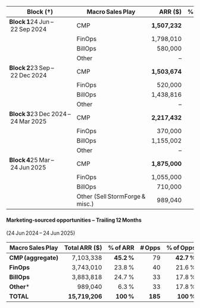 | Block (†)                            | Macro Sales Play                |       ARR ($) | % of Block ARR | # Opps | % of Block Opps |
| ------------------------------------ | ------------------------------- | ------------: | -------------: | -----: | --------------: |
| **Block 1**24 Jun – 22 Sep 2024      | CMP                             | **1,507,232** |     **38.8 %** | **23** |      **50.0 %** |
|                                      | FinOps                          |     1,798,010 |         46.3 % |     14 |          30.4 % |
|                                      | BillOps                         |       580,000 |         14.9 % |      9 |          19.6 % |
|                                      | Other                           |             – |              – |      – |               – |
| **Block 2**23 Sep – 22 Dec 2024      | CMP                             | **1,503,674** |     **43.4 %** | **18** |      **47.4 %** |
|                                      | FinOps                          |       520,000 |         15.0 % |      7 |          18.4 % |
|                                      | BillOps                         |     1,438,816 |         41.6 % |     13 |          34.2 % |
|                                      | Other                           |             – |              – |      – |               – |
| **Block 3**23 Dec 2024 – 24 Mar 2025 | CMP                             | **2,217,432** |     **59.3 %** | **23** |      **65.7 %** |
|                                      | FinOps                          |       370,000 |          9.9 % |      6 |          17.1 % |
|                                      | BillOps                         |     1,155,002 |         30.9 % |      6 |          17.1 % |
|                                      | Other                           |             – |              – |      – |               – |
| **Block 4**25 Mar – 24 Jun 2025      | CMP                             | **1,875,000** |     **40.5 %** | **15** |      **22.7 %** |
|                                      | FinOps                          |     1,055,000 |         22.8 % |     13 |          19.7 % |
|                                      | BillOps                         |       710,000 |         15.3 % |      5 |           7.6 % |
|                                      | Other (Sell StormForge & misc.) |       989,040 |         21.4 % |     33 |          50.0 % |

#### Marketing‑sourced opportunities – Trailing 12 Months

(24 Jun 2024 – 24 Jun 2025)

| Macro Sales Play    |  Total ARR ($) |   % of ARR |  # Opps |  % of Opps |
| ------------------- | -------------: | ---------: | ------: | ---------: |
| **CMP (aggregate)** |      7,103,338 | **45.2 %** |      79 | **42.7 %** |
| **FinOps**          |      3,743,010 |     23.8 % |      40 |     21.6 % |
| **BillOps**         |      3,883,818 |     24.7 % |      33 |     17.8 % |
| **Other***          |        989,040 |      6.3 % |      33 |     17.8 % |
| **TOTAL**           | **15,719,206** |  **100 %** | **185** |  **100 %** |
